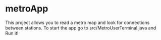 # metroApp
This project allows you to read a metro map and look for connections between stations.
To start the app go to src/MetroUserTerminal.java and Run it!